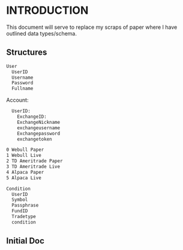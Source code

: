 # INTRODUCTION

This document will serve to replace my scraps of paper where I have outlined data types/schema.

## Structures

```bash
User
  UserID
  Username
  Password
  Fullname
```
Account:
```bash
  UserID:
    ExchangeID:
    ExchangeNickname
    exchangeusername
    Exchangepassword
    exchangetoken
```

```bash
0 Webull Paper
1 Webull Live
2 TD Ameritrade Paper
3 TD Ameritrade Live
4 Alpaca Paper
5 Alpaca Live
```

```bash
Condition
  UserID
  Symbol
  Passphrase
  FundID
  Tradetype
  condition
```

## Initial Doc
